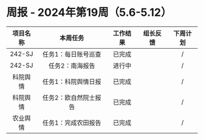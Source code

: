 
# 周报 - 2024年第19周（5.6-5.12）


|  项目名称  | 本周任务 | 工作结果 | 组长反馈 |  下周计划| 
|:----------:|:--------:|:--------:|:--------:|:--------:|
|  242-SJ       | 任务1：每日账号巡查    | 已完成      |       | /      |
|  242-SJ       | 任务2：南海报告    | 进行中      |       | /      |
|  科院舆情       | 任务1：科院舆情日报        | 已完成      |       |/       |
|  科院舆情       | 任务2：欧自然院士报告        | 已完成      |       |/      |
|  农业舆情       | 任务1：完成农田报告    | 已完成      |       |     /  |
